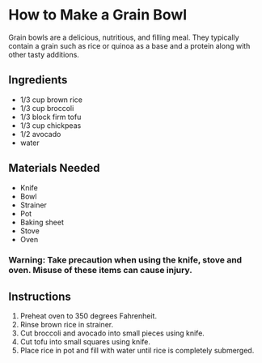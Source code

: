# How to Make a Grain Bowl

Grain bowls are a delicious, nutritious, and filling meal. They typically contain a grain such as rice or quinoa as a base and a protein along with other tasty additions. 

## Ingredients
* 1/3 cup brown rice 
* 1/3 cup broccoli
* 1/3 block firm tofu
* 1/3 cup chickpeas
* 1/2 avocado
* water

## Materials Needed
* Knife
* Bowl
* Strainer
* Pot 
* Baking sheet
* Stove
* Oven

### Warning: Take precaution when using the knife, stove and oven. Misuse of these items can cause injury. 

## Instructions 
1. Preheat oven to 350 degrees Fahrenheit.  
2. Rinse brown rice in strainer. 
2. Cut broccoli and avocado into small pieces using knife. 
3. Cut tofu into small squares using knife. 
4. Place rice in pot and fill with water until rice is completely submerged. 

